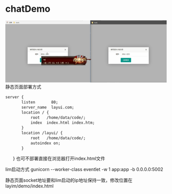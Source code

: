 # chatDemo
![Alt text](chat.gif)
静态页面部署方式

    server {
           listen       80;
           server_name  layui.com;
           location / {
               root   /home/data/code/;
               index  index.html index.htm;
           }
           location /layui/ {
               root   /home/data/code/;
               autoindex on;
           }
       }
也可不部署直接在浏览器打开index.html文件

lim启动方式
gunicorn --worker-class eventlet -w 1 app:app -b 0.0.0.0:5002

静态页面socket地址要和lim启动的ip地址保持一致，修改位置在layim/demo/index.html
